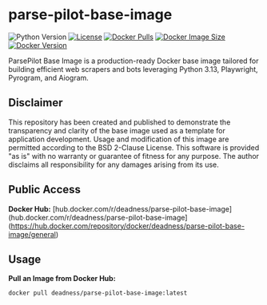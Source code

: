 # parse-pilot-base-image
![Python Version](https://img.shields.io/badge/python-3.13-blue.svg)
[![License](https://img.shields.io/badge/license-BSD%202--Clause-blue.svg)](LICENSE)
[![Docker Pulls](https://img.shields.io/docker/pulls/deadness/parse-pilot-base-image.svg)](https://hub.docker.com/r/deadness/parse-pilot-base-image)
[![Docker Image Size](https://img.shields.io/docker/image-size/deadness/parse-pilot-base-image/latest.svg)](https://hub.docker.com/r/deadness/parse-pilot-base-image)
[![Docker Version](https://img.shields.io/docker/v/deadness/parse-pilot-base-image/latest.svg)](https://hub.docker.com/r/deadness/parse-pilot-base-image)

ParsePilot Base Image is a production-ready Docker base image tailored for building efficient web scrapers 
and bots leveraging Python 3.13, Playwright, Pyrogram, and Aiogram.

## Disclaimer

This repository has been created and published to demonstrate the transparency and clarity of the base image used as a 
template for application development. Usage and modification of this image are permitted according to the BSD 2-Clause 
License. This software is provided "as is" with no warranty or guarantee of fitness for any purpose. The author 
disclaims all responsibility for any damages arising from its use.

## Public Access

**Docker Hub:** [hub.docker.com/r/deadness/parse-pilot-base-image](hub.docker.com/r/deadness/parse-pilot-base-image](https://hub.docker.com/repository/docker/deadness/parse-pilot-base-image/general)

## Usage

**Pull an Image from Docker Hub:**

`docker pull deadness/parse-pilot-base-image:latest`


